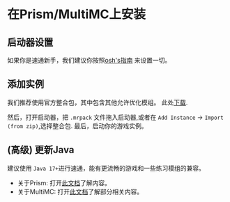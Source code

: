 # 在Prism/MultiMC上安装

## 启动器设置
如果你是速通新手，我们建议你按照[osh's指南](https://youtu.be/OEpZlv6cQsI) 来设置一切。

## 添加实例
我们推荐使用官方整合包，其中包含其他允许优化模组。 此处[下载](./download#modpack).

然后，打开启动器，把 `.mrpack` 文件拖入启动器,或者在 `Add Instance` -> `Import (from zip)`,选择整合包. 最后，启动你的游戏实例。

## (高级) 更新Java
建议使用 `Java 17+`进行速通，能有更流畅的游戏和一些练习模组的兼容。
- 关于Prism: 打开[此文档](https://gist.github.com/maskersss/0993754fb91686f78f8c000280699fa4)了解内容。
- 关于MultiMC: 打开[此文档](https://docs.google.com/document/d/1PIjyPMulI3r5aZpfywt5OQR_12qEzX5UTfU8DQHtNp8/edit?pli=1&tab=t.0#heading=h.62ygxgaxcs5a)了解部分相关内容。
